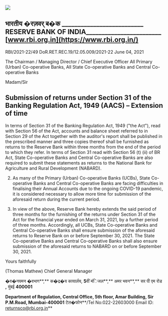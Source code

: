 ![](_page_0_Picture_0.jpeg)

## भारतीय �रज़वर् ब�क **\_\_\_\_\_\_\_\_\_\_\_\_\_\_\_\_\_\_\_\_\_\_\_\_\_\_ RESERVE BANK OF INDIA\_\_\_\_\_\_\_\_\_\_\_\_\_\_\_\_\_\_\_\_\_\_\_\_ [www.rbi.org.in](https://www.rbi.org.in/)**

RBI/2021-22/49 DoR.RET.REC.19/12.05.009/2021-22 June 04, 2021

The Chairman / Managing Director / Chief Executive Officer All Primary (Urban) Co-operative Banks, All State Co-operative Banks and Central Co-operative Banks

Madam/Sir

## **Submission of returns under Section 31 of the Banking Regulation Act, 1949 (AACS) – Extension of time**

In terms of Section 31 of the Banking Regulation Act, 1949 ("the Act"), read with Section 56 of the Act, accounts and balance sheet referred to in Section 29 of the Act together with the auditor's report shall be published in the prescribed manner and three copies thereof shall be furnished as returns to the Reserve Bank within three months from the end of the period to which they refer. In terms of Section 31 read with Section 56 (t) (ii) of BR Act, State Co-operative Banks and Central Co-operative Banks are also required to submit these statements as returns to the National Bank for Agriculture and Rural Development (NABARD).

2. As many of the Primary (Urban) Co-operative Banks (UCBs), State Co-operative Banks and Central Co-operative Banks are facing difficulties in finalising their Annual Accounts due to the ongoing COVID-19 pandemic, it is considered necessary to allow more time for submission of the aforesaid return during the current period.

3. In view of the above, Reserve Bank hereby extends the said period of three months for the furnishing of the returns under Section 31 of the Act for the financial year ended on March 31, 2021, by a further period of three months. Accordingly, all UCBs, State Co-operative Banks and Central Co-operative Banks shall ensure submission of the aforesaid returns to Reserve Bank on or before September 30, 2021. The State Co-operative Banks and Central Co-operative Banks shall also ensure submission of the aforesaid returns to NABARD on or before September 30, 2021.

Yours faithfully

(Thomas Mathew) Chief General Manager

�व�नयमन �वभाग**,** क�द्र�य कायार्लय, **5**वीं मंिजल**,** अमर भवन**,** सर पी एम रोड **,** मुंबई **400001** 

 **Department of Regulation, Central Office, 5th floor, Amar Building, Sir P.M.Road, Mumbai-400001** टेल�फोन**/Tel No:022-22603000 Email ID: returnsco@rbi.org.in**